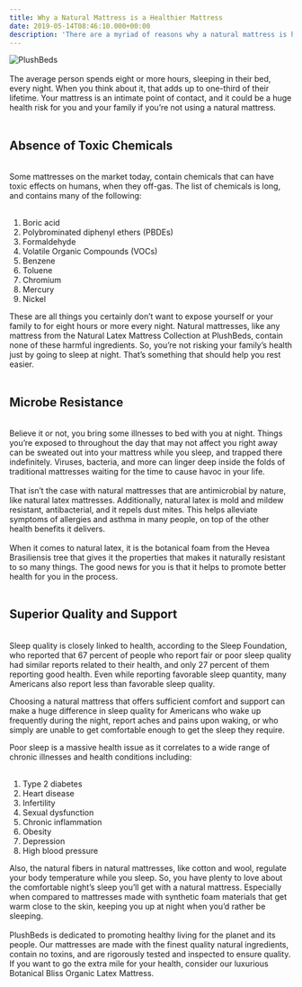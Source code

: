```yaml
---
title: Why a Natural Mattress is a Healthier Mattress
date: 2019-05-14T08:46:10.000+00:00
description: 'There are a myriad of reasons why a natural mattress is healthier than one made from petrochemicals. Find out what is in PlushBeds mattresses and what is not. '
---
```

<img src="/images/posts/plushbedsone.png" alt="PlushBeds">
<br>
<br>
The average person spends eight or more hours, sleeping in their bed, every night. When you think about it, that adds up to one-third of their lifetime. Your mattress is an intimate point of contact, and it could be a huge health risk for you and your family if you’re not using a natural mattress.
<br>
<br>
<h2>Absence of Toxic Chemicals</h2>
<br>
Some mattresses on the market today, contain chemicals that can have toxic effects on humans, when they off-gas. The list of chemicals is long, and contains many of the following:
<br>
<br>
<ol>
<li>Boric acid</li>
<li>Polybrominated diphenyl ethers (PBDEs)</li>
<li>Formaldehyde</li>
<li>Volatile Organic Compounds (VOCs)</li>
<li>Benzene</li>
<li>Toluene</li>
<li>Chromium</li>
<li>Mercury</li>
<li>Nickel</li>
</ol>

These are all things you certainly don’t want to expose yourself or your family to for eight hours or more every night. Natural mattresses, like any mattress from the Natural Latex Mattress Collection at PlushBeds, contain none of these harmful ingredients. So, you’re not risking your family’s health just by going to sleep at night. That’s something that should help you rest easier.
<br>
<br>
<h2>Microbe Resistance</h2>
<br>
Believe it or not, you bring some illnesses to bed with you at night. Things you’re exposed to throughout the day that may not affect you right away can be sweated out into your mattress while you sleep, and trapped there indefinitely. Viruses, bacteria, and more can linger deep inside the folds of traditional mattresses waiting for the time to cause havoc in your life.
<br>
<br>
That isn’t the case with natural mattresses that are antimicrobial by nature, like natural latex mattresses. Additionally, natural latex is mold and mildew resistant, antibacterial, and it repels dust mites. This helps alleviate symptoms of allergies and asthma in many people, on top of the other health benefits it delivers.
<br>
<br>
When it comes to natural latex, it is the botanical foam from the Hevea Brasiliensis tree that gives it the properties that makes it naturally resistant to so many things. The good news for you is that it helps to promote better health for you in the process.
<br>
<br>
<h2>Superior Quality and Support</h2>
<br>
Sleep quality is closely linked to health, according to the Sleep Foundation, who reported that 67 percent of people who report fair or poor sleep quality had similar reports related to their health, and only 27 percent of them reporting good health. Even while reporting favorable sleep quantity, many Americans also report less than favorable sleep quality.

Choosing a natural mattress that offers sufficient comfort and support can make a huge difference in sleep quality for Americans who wake up frequently during the night, report aches and pains upon waking, or who simply are unable to get comfortable enough to get the sleep they require.

Poor sleep is a massive health issue as it correlates to a wide range of chronic illnesses and health conditions including:
<br>
<br>
<ol>
<li>Type 2 diabetes</li>
<li>Heart disease</li>
<li>Infertility</li>
<li>Sexual dysfunction</li>
<li>Chronic inflammation</li>
<li>Obesity</li>
<li>Depression</li>
<li>High blood pressure</li>
</ol>
Also, the natural fibers in natural mattresses, like cotton and wool, regulate your body temperature while you sleep. So, you have plenty to love about the comfortable night’s sleep you’ll get with a natural mattress. Especially when compared to mattresses made with synthetic foam materials that get warm close to the skin, keeping you up at night when you’d rather be sleeping.
<br>
<br>
PlushBeds is dedicated to promoting healthy living for the planet and its people. Our mattresses are made with the finest quality natural ingredients, contain no toxins, and are rigorously tested and inspected to ensure quality. If you want to go the extra mile for your health, consider our luxurious Botanical Bliss Organic Latex Mattress.

